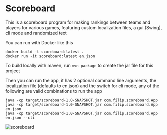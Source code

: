 # Scoreboard

This is a scoreboard program for making rankings between teams and players for various games, featuring custom localization files, a gui (Swing), cli mode and randomized text

You can run with Docker like this

```
docker build -t scoreboard:latest .
docker run -it scoreboard:latest en.json
```

To build locally with maven, run `mvn package` to create the jar file for this project

Then you can run the app, it has 2 optional command line arguments, the localization file (defaults to en.json) and the switch for cli mode, any of the following are valid combinations to run the app

```
java -cp target/scoreboard-1.0-SNAPSHOT.jar com.filip.scoreboard.App
java -cp target/scoreboard-1.0-SNAPSHOT.jar com.filip.scoreboard.App en.json
java -cp target/scoreboard-1.0-SNAPSHOT.jar com.filip.scoreboard.App en.json --cli
```
![scoreboard](https://github.com/user-attachments/assets/68aec49b-90a7-4799-bffd-79c67db5ea23)
